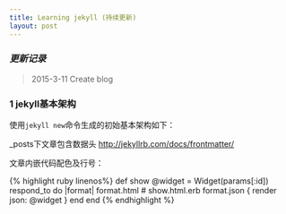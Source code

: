 ```yaml
---
title: Learning jekyll (持续更新)
layout: post
---
```


### *更新记录*

> 2015-3-11  Create blog

### 1 jekyll基本架构

使用`jekyll new`命令生成的初始基本架构如下：






_posts下文章包含数据头 http://jekyllrb.com/docs/frontmatter/


文章内嵌代码配色及行号：

{% highlight ruby linenos%}
def show
  @widget = Widget(params[:id])
  respond_to do |format|
    format.html # show.html.erb
    format.json { render json: @widget }
  end
end
{% endhighlight %}




